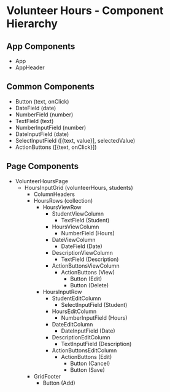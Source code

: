 # Volunteer Hours - Component Hierarchy

## App Components

* App
* AppHeader

## Common Components

* Button (text, onClick)
* DateField (date)
* NumberField (number)
* TextField (text)
* NumberInputField (number)
* DateInputField (date)
* SelectInputField ([{text, value}], selectedValue)
* ActionButtons ([{text, onClick}])

## Page Components

* VolunteerHoursPage
	* HoursInputGrid (volunteerHours, students)
		* ColumnHeaders
		* HoursRows (collection)
			* HoursViewRow
				* StudentViewColumn
					* TextField (Student)
				* HoursViewColumn
					* NumberField (Hours)
				* DateViewColumn
					* DateField (Date)
				* DescriptionViewColumn
					* TextField (Description)
				* ActionButtonsViewColumn
					* ActionButtons (View)
						* Button (Edit)
						* Button (Delete)
			* HoursInputRow	
				* StudentEditColumn
					* SelectInputField (Student)
				* HoursEditColumn
					* NumberInputField (Hours)
				* DateEditColumn
					* DateInputField (Date)
				* DescriptionEditColumn
					* TextInputField (Description)
				* ActionButtonsEditColumn
					* ActionButtons (Edit)
						* Button (Cancel)
						* Button (Save)
		* GridFooter 
			* Button (Add)
